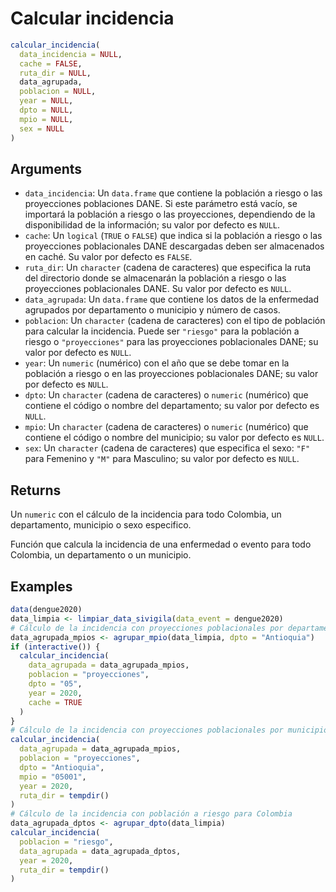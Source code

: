 # Calcular incidencia

```r
calcular_incidencia(
  data_incidencia = NULL,
  cache = FALSE,
  ruta_dir = NULL,
  data_agrupada,
  poblacion = NULL,
  year = NULL,
  dpto = NULL,
  mpio = NULL,
  sex = NULL
)
```

## Arguments

- `data_incidencia`: Un `data.frame` que contiene la población a riesgo o las proyecciones poblaciones DANE. Si este parámetro está vacío, se importará la población a riesgo o las proyecciones, dependiendo de la disponibilidad de la información; su valor por defecto es `NULL`.
- `cache`: Un `logical` (`TRUE` o `FALSE`) que indica si la población a riesgo o las proyecciones poblacionales DANE descargadas deben ser almacenados en caché. Su valor por defecto es `FALSE`.
- `ruta_dir`: Un `character` (cadena de caracteres) que especifica la ruta del directorio donde se almacenarán la población a riesgo o las proyecciones poblacionales DANE. Su valor por defecto es `NULL`.
- `data_agrupada`: Un `data.frame` que contiene los datos de la enfermedad agrupados por departamento o municipio y número de casos.
- `poblacion`: Un `character` (cadena de caracteres) con el tipo de población para calcular la incidencia. Puede ser `"riesgo"` para la población a riesgo o `"proyecciones"` para las proyecciones poblacionales DANE; su valor por defecto es `NULL`.
- `year`: Un `numeric` (numérico) con el año que se debe tomar en la población a riesgo o en las proyecciones poblacionales DANE; su valor por defecto es `NULL`.
- `dpto`: Un `character` (cadena de caracteres) o `numeric` (numérico) que contiene el código o nombre del departamento; su valor por defecto es `NULL`.
- `mpio`: Un `character` (cadena de caracteres) o `numeric` (numérico) que contiene el código o nombre del municipio; su valor por defecto es `NULL`.
- `sex`: Un `character` (cadena de caracteres) que especifica el sexo: `"F"` para Femenino y `"M"` para Masculino; su valor por defecto es `NULL`.

## Returns

Un `numeric` con el cálculo de la incidencia para todo Colombia, un departamento, municipio o sexo especifico.

Función que calcula la incidencia de una enfermedad o evento para todo Colombia, un departamento o un municipio.

## Examples

```r
data(dengue2020)
data_limpia <- limpiar_data_sivigila(data_event = dengue2020)
# Cálculo de la incidencia con proyecciones poblacionales por departamento
data_agrupada_mpios <- agrupar_mpio(data_limpia, dpto = "Antioquia")
if (interactive()) {
  calcular_incidencia(
    data_agrupada = data_agrupada_mpios,
    poblacion = "proyecciones",
    dpto = "05",
    year = 2020,
    cache = TRUE
  )
}
# Cálculo de la incidencia con proyecciones poblacionales por municipio
calcular_incidencia(
  data_agrupada = data_agrupada_mpios,
  poblacion = "proyecciones",
  dpto = "Antioquia",
  mpio = "05001",
  year = 2020,
  ruta_dir = tempdir()
)
# Cálculo de la incidencia con población a riesgo para Colombia
data_agrupada_dptos <- agrupar_dpto(data_limpia)
calcular_incidencia(
  poblacion = "riesgo",
  data_agrupada = data_agrupada_dptos,
  year = 2020,
  ruta_dir = tempdir()
)
```
